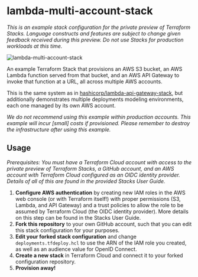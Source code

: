 # lambda-multi-account-stack

_This is an example stack configuration for the private preview of Terraform Stacks. Language
constructs and features are subject to change given feedback received during this preview. Do not
use Stacks for production workloads at this time._

![lambda-multi-account-stack](https://github.com/hashicorp/lambda-multi-account-stack/assets/2430490/a6d2bb5c-5a0e-49fa-ba3d-a9b0dc47ec0f)

An example Terraform Stack that provisions an AWS S3 bucket, an AWS Lambda function served from that bucket,
and an AWS API Gateway to invoke that function at a URL, all across multiple AWS accounts.

This is the same system as in [hashicorp/lambda-api-gateway-stack](https://github.com/hashicorp/lambda-api-gateway-stack), but
additionally demonstrates multiple deployments modeling environments, each one managed by its own
AWS account.

_We do not recommend using this example within production accounts. This example will incur [small]
costs if provisioned. Please remember to destroy the infrastructure after using this example._

## Usage

_Prerequisites: You must have a Terraform Cloud account with access to the private preview of
Terraform Stacks, a GitHub account, and an AWS account with Terraform Cloud configured as an OIDC
identity provider. Details of all of this are found in the provided Stacks User Guide._

1. **Configure AWS authentication** by creating new IAM roles in the AWS web console (or with
   Terraform itself!) with proper permissions (S3, Lambda, and API Gateway) and a trust policies to
   allow the role to be assumed by Terraform Cloud (the OIDC identity provider). More details on this
   step can be found in the Stacks User Guide.
2. **Fork this repository** to your own GitHub account, such that you can edit this stack configuration
   for your purposes.
3. **Edit your forked stack configuration** and change `deployments.tfdeploy.hcl` to use the ARN of the
   IAM role you created, as well as an audience value for OpenID Connect.
4. **Create a new stack** in Terraform Cloud and connect it to your forked configuration repository.
5. **Provision away!**
